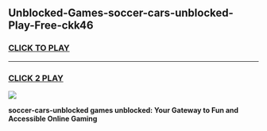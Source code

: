 
## Unblocked-Games-soccer-cars-unblocked-Play-Free-ckk46
<h3>
<a href="https://premium76.site?title=soccer-cars-unblocked&ref=23A">CLICK TO PLAY</a></h3>
<hr>

<h3>
<a href="https://premium76.site?title=soccer-cars-unblocked&ref=23A">CLICK 2 PLAY</a>
  
</h3>

<a href="https://premium76.site?title=soccer-cars-unblocked&ref=23A"><img src="https://clearcache.store/games.png"></a>


**soccer-cars-unblocked games unblocked: Your Gateway to Fun and Accessible Online Gaming**
